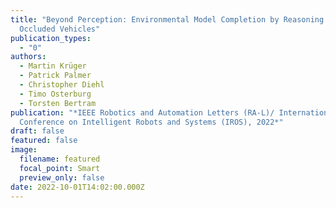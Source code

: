 ```yaml
---
title: "Beyond Perception: Environmental Model Completion by Reasoning for
  Occluded Vehicles"
publication_types:
  - "0"
authors:
  - Martin Krüger
  - Patrick Palmer
  - Christopher Diehl
  - Timo Osterburg
  - Torsten Bertram
publication: "*IEEE Robotics and Automation Letters (RA‑L)/ International
  Conference on Intelligent Robots and Systems (IROS), 2022*"
draft: false
featured: false
image:
  filename: featured
  focal_point: Smart
  preview_only: false
date: 2022-10-01T14:02:00.000Z
---
```

